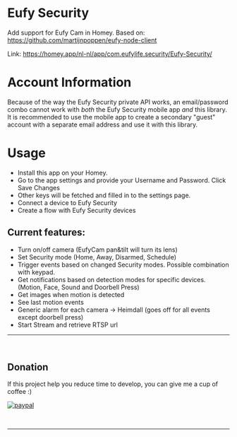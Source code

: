 # Eufy Security

Add support for Eufy Cam in Homey.
Based on: https://github.com/martijnpoppen/eufy-node-client

Link: https://homey.app/nl-nl/app/com.eufylife.security/Eufy-Security/

# Account Information

Because of the way the Eufy Security private API works, an email/password combo cannot
work with _both_ the Eufy Security mobile app _and_ this library. It is recommended to
use the mobile app to create a secondary "guest" account with a separate email address
and use it with this library.

# Usage

- Install this app on your Homey.
- Go to the app settings and provide your Username and Password. Click Save Changes
- Other keys will be fetched and filled in to the settings page.
- Connect a device to Eufy Security
- Create a flow with Eufy Security devices

## Current features:

- Turn on/off camera (EufyCam pan&tilt will turn its lens)
- Set Security mode (Home, Away, Disarmed, Schedule)
- Trigger events based on changed Security modes. Possible combination with keypad.
- Get notifications based on detection modes for specific devices. (Motion, Face, Sound and Doorbell Press)
- Get images when motion is detected
- See last motion events
- Generic alarm for each camera -> Heimdall (goes off for all events except doorbell press)
- Start Stream and retrieve RTSP url

---

&nbsp;

## Donation

If this project help you reduce time to develop, you can give me a cup of coffee :)

[![paypal](https://www.paypalobjects.com/en_US/NL/i/btn/btn_donateCC_LG.gif)](https://paypal.me/martijnpoppen)

&nbsp;

---
